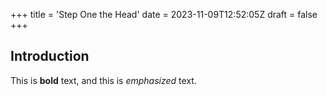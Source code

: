 +++
title = 'Step One the Head'
date = 2023-11-09T12:52:05Z
draft = false
+++

## Introduction

This is **bold** text, and this is *emphasized* text.

